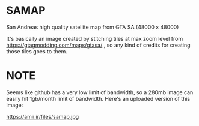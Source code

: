 # SAMAP
San Andreas high quality satellite map from GTA SA (48000 x 48000)

It's basically an image created by stitching tiles at max zoom level from https://gtagmodding.com/maps/gtasa/ , so any kind of credits for creating those tiles goes to them.

# NOTE
Seems like github has a very low limit of bandwidth, so a 280mb image can easily hit 1gb/month limit of bandwidth.
Here's an uploaded version of this image:

https://amii.ir/files/samap.jpg
